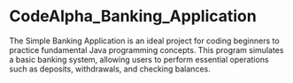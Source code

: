 # CodeAlpha_Banking_Application
The Simple Banking Application is an ideal project for coding beginners to practice fundamental Java programming concepts. This program simulates a basic banking system, allowing users to perform essential operations such as deposits, withdrawals, and checking balances.
